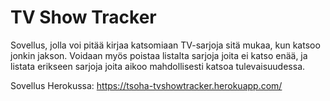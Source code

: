 # TV Show Tracker

Sovellus, jolla voi pitää kirjaa katsomiaan TV-sarjoja sitä mukaa, kun katsoo jonkin jakson. Voidaan myös poistaa listalta sarjoja joita ei katso enää, ja listata erikseen sarjoja joita aikoo mahdollisesti katsoa tulevaisuudessa.

Sovellus Herokussa: https://tsoha-tvshowtracker.herokuapp.com/
